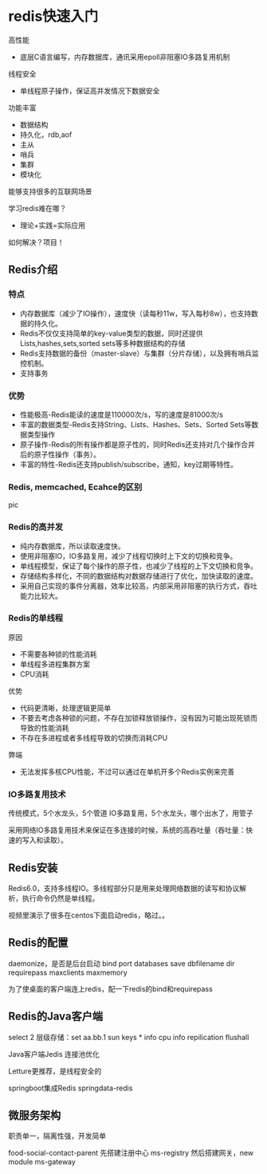 # redis快速入门

高性能
- 底层C语言编写，内存数据库，通讯采用epoll非阻塞IO多路复用机制

线程安全
- 单线程原子操作，保证高并发情况下数据安全

功能丰富
- 数据结构
- 持久化，rdb,aof
- 主从
- 哨兵
- 集群
- 模块化

能够支持很多的互联网场景

学习redis难在哪？
- 理论+实践=实际应用

如何解决？项目！

## Redis介绍

### 特点

- 内存数据库（减少了IO操作），速度快（读每秒11w，写入每秒8w），也支持数据的持久化。
- Redis不仅仅支持简单的key-value类型的数据，同时还提供Lists,hashes,sets,sorted sets等多种数据结构的存储
- Redis支持数据的备份（master-slave）与集群（分片存储），以及拥有哨兵监控机制。
- 支持事务

### 优势

- 性能极高-Redis能读的速度是110000次/s，写的速度是81000次/s
- 丰富的数据类型-Redis支持String、Lists、Hashes、Sets、Sorted Sets等数据类型操作
- 原子操作-Redis的所有操作都是原子性的，同时Redis还支持对几个操作合并后的原子性操作（事务）。
- 丰富的特性-Redis还支持publish/subscribe，通知，key过期等特性。

### Redis, memcached, Ecahce的区别

pic

### Redis的高并发

- 纯内存数据库，所以读取速度快。
- 使用非阻塞IO，IO多路复用，减少了线程切换时上下文的切换和竞争。
- 单线程模型，保证了每个操作的原子性，也减少了线程的上下文切换和竞争。
- 存储结构多样化，不同的数据结构对数据存储进行了优化，加快读取的速度。
- 采用自己实现的事件分离器，效率比较高，内部采用非阻塞的执行方式，吞吐能力比较大。

### Redis的单线程

原因
- 不需要各种锁的性能消耗
- 单线程多进程集群方案
- CPU消耗

优势
- 代码更清晰，处理逻辑更简单
- 不要去考虑各种锁的问题，不存在加锁释放锁操作，没有因为可能出现死锁而导致的性能消耗
- 不存在多进程或者多线程导致的切换而消耗CPU

弊端
- 无法发挥多核CPU性能，不过可以通过在单机开多个Redis实例来完善

### IO多路复用技术

传统模式，5个水龙头，5个管道
IO多路复用，5个水龙头，哪个出水了，用管子

采用网络IO多路复用技术来保证在多连接的时候，系统的高吞吐量（吞吐量：快速的写入和读取）。

## Redis安装

Redis6.0，支持多线程IO。多线程部分只是用来处理网络数据的读写和协议解析，执行命令仍然是单线程。

视频里演示了很多在centos下面启动redis，略过。。

## Redis的配置

daemonize，是否是后台启动
bind
port
databases
save
dbfilename
dir
requirepass
maxclients
maxmemory

为了使桌面的客户端连上redis，配一下redis的bind和requirepass

## Redis的Java客户端

select 2
层级存储：set aa.bb.1 sun
keys *
info cpu
info repilication
flushall

Java客户端Jedis
连接池优化

Letture更推荐，是线程安全的

springboot集成Redis
springdata-redis

## 微服务架构

职责单一，隔离性强，开发简单

food-social-contact-parent
先搭建注册中心 ms-registry
然后搭建网关，new module ms-gateway

